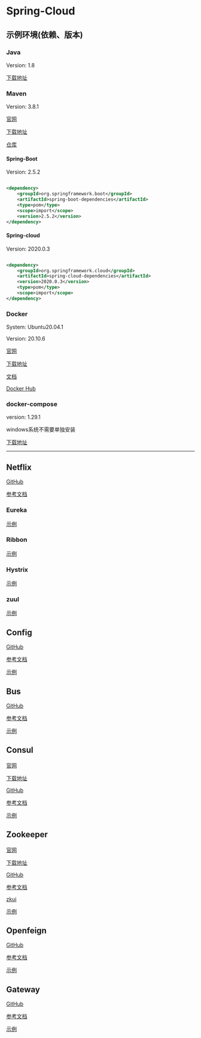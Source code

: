 # Spring-Cloud

## 示例环境(依赖、版本)

### Java

Version: 1.8

[下载地址](https://www.oracle.com/java/technologies/javase/javase-jdk8-downloads.html)

### Maven

Version: 3.8.1

[官网](https://maven.apache.org/)

[下载地址](https://maven.apache.org/download.cgi)

[仓库](https://mvnrepository.com/)

#### Spring-Boot

Version: 2.5.2

```xml

<dependency>
    <groupId>org.springframework.boot</groupId>
    <artifactId>spring-boot-dependencies</artifactId>
    <type>pom</type>
    <scope>import</scope>
    <version>2.5.2</version>
</dependency>
```

#### Spring-cloud

Version: 2020.0.3

```xml

<dependency>
    <groupId>org.springframework.cloud</groupId>
    <artifactId>spring-cloud-dependencies</artifactId>
    <version>2020.0.3</version>
    <type>pom</type>
    <scope>import</scope>
</dependency>
```

### Docker

System: Ubuntu20.04.1

Version: 20.10.6

[官网](https://www.docker.com/)

[下载地址](https://www.docker.com/products/docker-desktop)

[文档](https://docs.docker.com/)

[Docker Hub](https://hub.docker.com/)

### docker-compose

version: 1.29.1

windows系统不需要单独安装

[下载地址](https://github.com/docker/compose/releases)

---

## Netflix

[GitHub](https://github.com/spring-cloud/spring-cloud-netflix)

[参考文档](https://spring.io/projects/spring-cloud-netflix)

### Eureka

[示例](./netflix/eureka)

### Ribbon

[示例](./netflix/ribbon)

### Hystrix

[示例](./netflix/hystrix)

### zuul

[示例](./netflix/zuul)

## Config

[GitHub](https://github.com/spring-cloud/spring-cloud-config)

[参考文档](https://docs.spring.io/spring-cloud-config/docs/current/reference/html/)

[示例](./config)

## Bus

[GitHub](https://github.com/spring-cloud/spring-cloud-bus)

[参考文档](https://docs.spring.io/spring-cloud-bus/docs/current/reference/html/)

[示例](./bus)

## Consul

[官网](https://www.consul.io/)

[下载地址](https://www.consul.io/downloads)

[GitHub](https://github.com/spring-cloud/spring-cloud-consul)

[参考文档](https://spring.io/projects/spring-cloud-consul)

[示例](./consul)

## Zookeeper

[官网](https://zookeeper.apache.org/)

[下载地址](https://zookeeper.apache.org/releases.html#download)

[GitHub](https://github.com/spring-cloud/spring-cloud-zookeeper)

[参考文档](https://docs.spring.io/spring-cloud-zookeeper/docs/current/reference/html/)

[zkui](https://github.com/DeemOpen/zkui)

[示例](./zookeeper)

## Openfeign

[GitHub](https://github.com/spring-cloud/spring-cloud-openfeign)

[参考文档](https://docs.spring.io/spring-cloud-openfeign/docs/current/reference/html/)

[示例](./openfeign)

## Gateway

[GitHub](https://github.com/spring-cloud/spring-cloud-gateway)

[参考文档](https://docs.spring.io/spring-cloud-gateway/docs/current/reference/html/)

[示例](./gateway)

